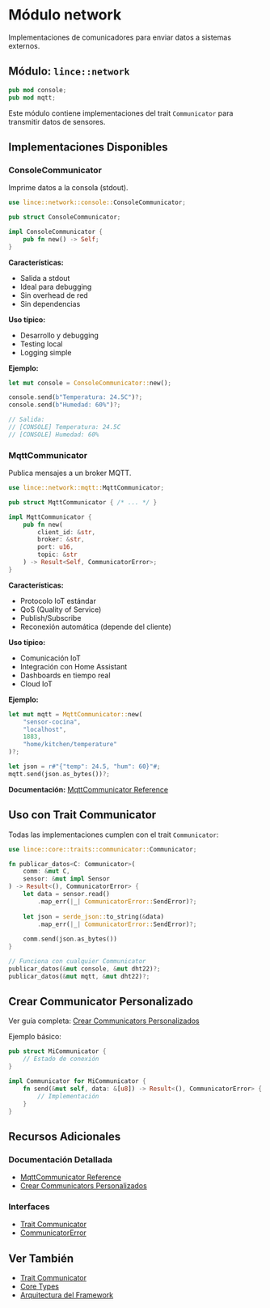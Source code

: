 # Módulo network

Implementaciones de comunicadores para enviar datos a sistemas externos.

## Módulo: `lince::network`

```rust
pub mod console;
pub mod mqtt;
```

Este módulo contiene implementaciones del trait `Communicator` para transmitir datos de sensores.

## Implementaciones Disponibles

### ConsoleCommunicator

Imprime datos a la consola (stdout).

```rust
use lince::network::console::ConsoleCommunicator;

pub struct ConsoleCommunicator;

impl ConsoleCommunicator {
    pub fn new() -> Self;
}
```

**Características:**
-   Salida a stdout
-   Ideal para debugging
-   Sin overhead de red
-   Sin dependencias

**Uso típico:**
- Desarrollo y debugging
- Testing local
- Logging simple

**Ejemplo:**
```rust
let mut console = ConsoleCommunicator::new();

console.send(b"Temperatura: 24.5C")?;
console.send(b"Humedad: 60%")?;

// Salida:
// [CONSOLE] Temperatura: 24.5C
// [CONSOLE] Humedad: 60%
```


### MqttCommunicator

Publica mensajes a un broker MQTT.

```rust
use lince::network::mqtt::MqttCommunicator;

pub struct MqttCommunicator { /* ... */ }

impl MqttCommunicator {
    pub fn new(
        client_id: &str,
        broker: &str,
        port: u16,
        topic: &str
    ) -> Result<Self, CommunicatorError>;
}
```

**Características:**
-   Protocolo IoT estándar
-   QoS (Quality of Service)
-   Publish/Subscribe
-   Reconexión automática (depende del cliente)

**Uso típico:**
- Comunicación IoT
- Integración con Home Assistant
- Dashboards en tiempo real
- Cloud IoT

**Ejemplo:**
```rust
let mut mqtt = MqttCommunicator::new(
    "sensor-cocina",
    "localhost",
    1883,
    "home/kitchen/temperature"
)?;

let json = r#"{"temp": 24.5, "hum": 60}"#;
mqtt.send(json.as_bytes())?;
```

**Documentación:** [MqttCommunicator Reference](../communication/mqtt.md)


## Uso con Trait Communicator

Todas las implementaciones cumplen con el trait `Communicator`:

```rust
use lince::core::traits::communicator::Communicator;

fn publicar_datos<C: Communicator>(
    comm: &mut C,
    sensor: &mut impl Sensor
) -> Result<(), CommunicatorError> {
    let data = sensor.read()
        .map_err(|_| CommunicatorError::SendError)?;
    
    let json = serde_json::to_string(&data)
        .map_err(|_| CommunicatorError::SendError)?;
    
    comm.send(json.as_bytes())
}

// Funciona con cualquier Communicator
publicar_datos(&mut console, &mut dht22)?;
publicar_datos(&mut mqtt, &mut dht22)?;
```

## Crear Communicator Personalizado

Ver guía completa: [Crear Communicators Personalizados](../communication/custom_communicators.md)

Ejemplo básico:

```rust
pub struct MiCommunicator {
    // Estado de conexión
}

impl Communicator for MiCommunicator {
    fn send(&mut self, data: &[u8]) -> Result<(), CommunicatorError> {
        // Implementación
    }
}
```



## Recursos Adicionales

### Documentación Detallada
- [MqttCommunicator Reference](../communication/mqtt.md)
- [Crear Communicators Personalizados](../communication/custom_communicators.md)

### Interfaces
- [Trait Communicator](./traits_communicator.md)
- [CommunicatorError](./core_types.md)


## Ver También

- [Trait Communicator](./traits_communicator.md)
- [Core Types](./core_types.md)
- [Arquitectura del Framework](../user_guide/architecture.md)